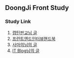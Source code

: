 ## DoongJi Front Study

### Study Link
1. [캡틴판교님 글](https://joshua1988.github.io/web-development/interview/frontend-questions/)
2. [프런트엔드인터뷰핸드북](https://github.com/yangshun/front-end-interview-handbook/tree/master/contents/kr)
3. [사마의님의 글](https://velog.io/@honeysuckle/%EC%8B%A0%EC%9E%85-%ED%94%84%EB%A1%A0%ED%8A%B8%EC%97%94%EB%93%9C-%EB%A9%B4%EC%A0%91-%EC%A7%88%EB%AC%B8-%EB%AA%A8%EC%9D%8C)
4. [IT Blog님의 글](https://realmojo.tistory.com/300)
